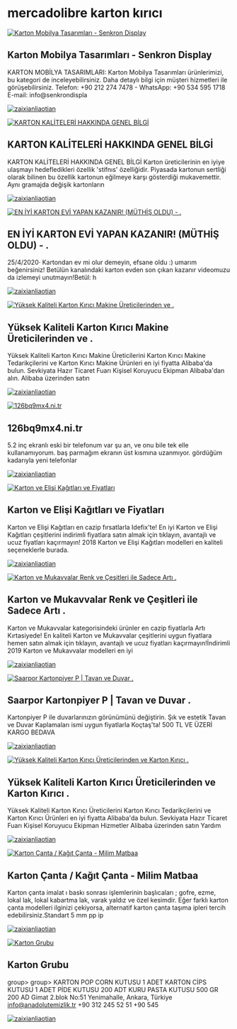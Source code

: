 # mercadolibre karton kırıcı
<a href="https://mnn.zoosnet.net/LR/Chatpre.aspx?id=MNN94995150&p=https://topgrinding.com/" target="_blank">![Karton Mobilya Tasarımları - Senkron Display](https://github.com/technlg/images/blob/main/19.jpg)</a>
## Karton Mobilya Tasarımları - Senkron Display
KARTON MOBİLYA TASARIMLARI: Karton Mobilya Tasarımları ürünlerimizi, bu kategori de inceleyebilirsiniz. Daha detaylı bilgi için müşteri hizmetleri ile görüşebilirsiniz. Telefon: +90 212 274 7478 - WhatsApp: +90 534 595 1718 E-mail: info@senkrondispla
<a href="https://mnn.zoosnet.net/LR/Chatpre.aspx?id=MNN94995150&p=https://topgrinding.com/" target="_blank"><img src="https://github.com/technlg/images/raw/main/chat11.jpg" alt="zaixianliaotian"/></a><a href="//whatsapp.shibangsoft.com/WhatsApp.php" ><img src="https://github.com/technlg/images/raw/main/chat11.png" alt=""></a>
<a href="https://mnn.zoosnet.net/LR/Chatpre.aspx?id=MNN94995150&p=https://topgrinding.com/" target="_blank">![KARTON KALİTELERİ HAKKINDA GENEL BİLGİ](https://github.com/technlg/images/blob/main/16.jpg)</a>
## KARTON KALİTELERİ HAKKINDA GENEL BİLGİ
KARTON KALİTELERİ HAKKINDA GENEL BİLGİ Karton üreticilerinin en iyiye ulaşmayı hedefledikleri özellik 'stifnıs' özelliğidir. Piyasada kartonun sertliği olarak bilinen bu özellik kartonun eğilmeye karşı gösterdiği mukavemettir. Aynı gramajda değişik kartonların 
<a href="https://mnn.zoosnet.net/LR/Chatpre.aspx?id=MNN94995150&p=https://topgrinding.com/" target="_blank"><img src="https://github.com/technlg/images/raw/main/chat11.jpg" alt="zaixianliaotian"/></a><a href="//whatsapp.shibangsoft.com/WhatsApp.php" ><img src="https://github.com/technlg/images/raw/main/chat11.png" alt=""></a>
<a href="https://mnn.zoosnet.net/LR/Chatpre.aspx?id=MNN94995150&p=https://topgrinding.com/" target="_blank">![EN İYİ KARTON EVİ YAPAN KAZANIR! (MÜTHİŞ OLDU) - .](https://github.com/technlg/images/blob/main/45.jpg)</a>
## EN İYİ KARTON EVİ YAPAN KAZANIR! (MÜTHİŞ OLDU) - .
25/4/2020· Kartondan ev mi olur demeyin, efsane oldu :) umarım beğenirsiniz! Betülün kanalındaki karton evden son çıkan kazanır videomuzu da izlemeyi unutmayın!Betül: h
<a href="https://mnn.zoosnet.net/LR/Chatpre.aspx?id=MNN94995150&p=https://topgrinding.com/" target="_blank"><img src="https://github.com/technlg/images/raw/main/chat11.jpg" alt="zaixianliaotian"/></a><a href="//whatsapp.shibangsoft.com/WhatsApp.php" ><img src="https://github.com/technlg/images/raw/main/chat11.png" alt=""></a>
<a href="https://mnn.zoosnet.net/LR/Chatpre.aspx?id=MNN94995150&p=https://topgrinding.com/" target="_blank">![Yüksek Kaliteli Karton Kırıcı Makine Üreticilerinden ve .](https://github.com/technlg/images/blob/main/58.jpg)</a>
## Yüksek Kaliteli Karton Kırıcı Makine Üreticilerinden ve .
Yüksek Kaliteli Karton Kırıcı Makine Üreticilerini Karton Kırıcı Makine Tedarikçilerini ve Karton Kırıcı Makine Ürünleri en iyi fiyatta Alibaba'da bulun. Sevkiyata Hazır Ticaret Fuarı Kişisel Koruyucu Ekipman Alibaba'dan alın. Alibaba üzerinden satın
<a href="https://mnn.zoosnet.net/LR/Chatpre.aspx?id=MNN94995150&p=https://topgrinding.com/" target="_blank"><img src="https://github.com/technlg/images/raw/main/chat11.jpg" alt="zaixianliaotian"/></a><a href="//whatsapp.shibangsoft.com/WhatsApp.php" ><img src="https://github.com/technlg/images/raw/main/chat11.png" alt=""></a>
<a href="https://mnn.zoosnet.net/LR/Chatpre.aspx?id=MNN94995150&p=https://topgrinding.com/" target="_blank">![126bq9mx4.ni.tr](https://github.com/technlg/images/blob/main/14.jpg)</a>
## 126bq9mx4.ni.tr
5.2 inç ekranlı eski bir telefonum var şu an, ve onu bile tek elle kullanamıyorum. baş parmağım ekranın üst kısmına uzanmıyor. gördüğüm kadarıyla yeni telefonlar
<a href="https://mnn.zoosnet.net/LR/Chatpre.aspx?id=MNN94995150&p=https://topgrinding.com/" target="_blank"><img src="https://github.com/technlg/images/raw/main/chat11.jpg" alt="zaixianliaotian"/></a><a href="//whatsapp.shibangsoft.com/WhatsApp.php" ><img src="https://github.com/technlg/images/raw/main/chat11.png" alt=""></a>
<a href="https://mnn.zoosnet.net/LR/Chatpre.aspx?id=MNN94995150&p=https://topgrinding.com/" target="_blank">![Karton ve Elişi Kağıtları ve Fiyatları](https://github.com/technlg/images/blob/main/41.jpg)</a>
## Karton ve Elişi Kağıtları ve Fiyatları
Karton ve Elişi Kağıtları en cazip fırsatlarla Idefix'te! En iyi Karton ve Elişi Kağıtları çeşitlerini indirimli fiyatlara satın almak için tıklayın, avantajlı ve ucuz fiyatları kaçırmayın! 2018 Karton ve Elişi Kağıtları modelleri en kaliteli seçeneklerle burada.
<a href="https://mnn.zoosnet.net/LR/Chatpre.aspx?id=MNN94995150&p=https://topgrinding.com/" target="_blank"><img src="https://github.com/technlg/images/raw/main/chat11.jpg" alt="zaixianliaotian"/></a><a href="//whatsapp.shibangsoft.com/WhatsApp.php" ><img src="https://github.com/technlg/images/raw/main/chat11.png" alt=""></a>
<a href="https://mnn.zoosnet.net/LR/Chatpre.aspx?id=MNN94995150&p=https://topgrinding.com/" target="_blank">![Karton ve Mukavvalar Renk ve Çeşitleri ile Sadece Artı .](https://github.com/technlg/images/blob/main/37.jpg)</a>
## Karton ve Mukavvalar Renk ve Çeşitleri ile Sadece Artı .
Karton ve Mukavvalar kategorisindeki ürünler en cazip fiyatlarla Artı Kırtasiyede! En kaliteli Karton ve Mukavvalar çeşitlerini uygun fiyatlara hemen satın almak için tıklayın, avantajlı ve ucuz fiyatları kaçırmayın!İndirimli 2019 Karton ve Mukavvalar modelleri en iyi
<a href="https://mnn.zoosnet.net/LR/Chatpre.aspx?id=MNN94995150&p=https://topgrinding.com/" target="_blank"><img src="https://github.com/technlg/images/raw/main/chat11.jpg" alt="zaixianliaotian"/></a><a href="//whatsapp.shibangsoft.com/WhatsApp.php" ><img src="https://github.com/technlg/images/raw/main/chat11.png" alt=""></a>
<a href="https://mnn.zoosnet.net/LR/Chatpre.aspx?id=MNN94995150&p=https://topgrinding.com/" target="_blank">![Saarpor Kartonpiyer P | Tavan ve Duvar .](https://github.com/technlg/images/blob/main/30.jpg)</a>
## Saarpor Kartonpiyer P | Tavan ve Duvar .
Kartonpiyer P ile duvarlarınızın görünümünü değiştirin. Şık ve estetik Tavan ve Duvar Kaplamaları ismi uygun fiyatlarla Koçtaş'ta! 500 TL VE ÜZERİ KARGO BEDAVA
<a href="https://mnn.zoosnet.net/LR/Chatpre.aspx?id=MNN94995150&p=https://topgrinding.com/" target="_blank"><img src="https://github.com/technlg/images/raw/main/chat11.jpg" alt="zaixianliaotian"/></a><a href="//whatsapp.shibangsoft.com/WhatsApp.php" ><img src="https://github.com/technlg/images/raw/main/chat11.png" alt=""></a>
<a href="https://mnn.zoosnet.net/LR/Chatpre.aspx?id=MNN94995150&p=https://topgrinding.com/" target="_blank">![Yüksek Kaliteli Karton Kırıcı Üreticilerinden ve Karton Kırıcı .](https://github.com/technlg/images/blob/main/6.jpg)</a>
## Yüksek Kaliteli Karton Kırıcı Üreticilerinden ve Karton Kırıcı .
Yüksek Kaliteli Karton Kırıcı Üreticilerini Karton Kırıcı Tedarikçilerini ve Karton Kırıcı Ürünleri en iyi fiyatta Alibaba'da bulun. Sevkiyata Hazır Ticaret Fuarı Kişisel Koruyucu Ekipman Hizmetler Alibaba üzerinden satın Yardım
<a href="https://mnn.zoosnet.net/LR/Chatpre.aspx?id=MNN94995150&p=https://topgrinding.com/" target="_blank"><img src="https://github.com/technlg/images/raw/main/chat11.jpg" alt="zaixianliaotian"/></a><a href="//whatsapp.shibangsoft.com/WhatsApp.php" ><img src="https://github.com/technlg/images/raw/main/chat11.png" alt=""></a>
<a href="https://mnn.zoosnet.net/LR/Chatpre.aspx?id=MNN94995150&p=https://topgrinding.com/" target="_blank">![Karton Çanta / Kağıt Çanta - Milim Matbaa](https://github.com/technlg/images/blob/main/1.jpg)</a>
## Karton Çanta / Kağıt Çanta - Milim Matbaa
Karton çanta imalat ı baskı sonrası işlemlerinin başlıcaları ; gofre, ezme, lokal lak, lokal kabartma lak, varak yaldız ve özel kesimdir. Eğer farklı karton çanta modelleri ilginizi çekiyorsa, alternatif karton çanta taşıma ipleri tercih edebilirsiniz.Standart 5 mm pp ip 
<a href="https://mnn.zoosnet.net/LR/Chatpre.aspx?id=MNN94995150&p=https://topgrinding.com/" target="_blank"><img src="https://github.com/technlg/images/raw/main/chat11.jpg" alt="zaixianliaotian"/></a><a href="//whatsapp.shibangsoft.com/WhatsApp.php" ><img src="https://github.com/technlg/images/raw/main/chat11.png" alt=""></a>
<a href="https://mnn.zoosnet.net/LR/Chatpre.aspx?id=MNN94995150&p=https://topgrinding.com/" target="_blank">![Karton Grubu](https://github.com/technlg/images/blob/main/62.jpg)</a>
## Karton Grubu
group> group> KARTON POP CORN KUTUSU 1 ADET KARTON CİPS KUTUSU 1 ADET PİDE KUTUSU 200 ADT KURU PASTA KUTUSU 500 GR 200 AD Gimat 2.blok No:51 Yenimahalle, Ankara, Türkiye info@anadolutemizlik.tr +90 312 245 52 51 +90 545
<a href="https://mnn.zoosnet.net/LR/Chatpre.aspx?id=MNN94995150&p=https://topgrinding.com/" target="_blank"><img src="https://github.com/technlg/images/raw/main/chat11.jpg" alt="zaixianliaotian"/></a><a href="//whatsapp.shibangsoft.com/WhatsApp.php" ><img src="https://github.com/technlg/images/raw/main/chat11.png" alt=""></a>
